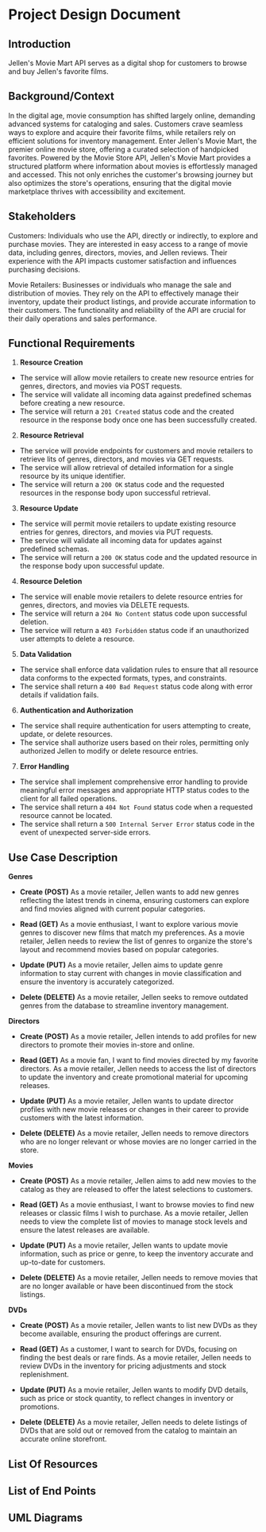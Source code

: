 # Project Design Document

## Introduction
Jellen's Movie Mart API serves as a digital shop for customers to browse and buy Jellen's favorite films. 

## Background/Context
In the digital age, movie consumption has shifted largely online, demanding advanced systems for cataloging and sales. Customers crave seamless ways to explore and acquire their favorite films, while retailers rely on efficient solutions for inventory management. Enter Jellen's Movie Mart, the premier online movie store, offering a curated selection of handpicked favorites. Powered by the Movie Store API, Jellen's Movie Mart provides a structured platform where information about movies is effortlessly managed and accessed. This not only enriches the customer's browsing journey but also optimizes the store's operations, ensuring that the digital movie marketplace thrives with accessibility and excitement.

## Stakeholders
Customers: Individuals who use the API, directly or indirectly, to explore and purchase movies. They are interested in easy access to a  range of movie data, including genres, directors, movies, and Jellen reviews. Their experience with the API impacts customer satisfaction and influences purchasing decisions.

Movie Retailers: Businesses or individuals who manage the sale and distribution of movies. They rely on the API to effectively manage their inventory, update their product listings, and provide accurate information to their customers. The functionality and reliability of the API are crucial for their daily operations and sales performance.

## Functional Requirements
1. **Resource Creation**
- The service will allow movie retailers to create new resource entries for genres, directors, and movies via POST requests.
- The service will validate all incoming data against predefined schemas before creating a new resource.
- The service will return a `201 Created` status code and the created resource in the response body once one has been successfully created.

2. **Resource Retrieval**
- The service will provide endpoints for customers and movie retailers to retrieve lits of genres, directors, and movies via GET requests.
- The service will allow retrieval of detailed information for a single resource by its unique identifier.
- The service will return a `200 OK` status code and the requested resources in the response body upon successful retrieval.

3. **Resource Update**
- The service will permit movie retailers to update existing resource entries for genres, directors, and movies via PUT requests.
- The service will validate all incoming data for updates against predefined schemas.
- The service will return a `200 OK` status code and the updated resource in the response body upon successful update.

4. **Resource Deletion**
- The service will enable movie retailers to delete resource entries for genres, directors, and movies via DELETE requests.
- The service will return a `204 No Content` status code upon successful deletion.
- The service will return a `403 Forbidden` status code if an unauthorized user attempts to delete a resource.

5. **Data Validation**

- The service shall enforce data validation rules to ensure that all resource data conforms to the expected formats, types, and constraints.
- The service shall return a `400 Bad Request` status code along with error details if validation fails.

6. **Authentication and Authorization**

- The service shall require authentication for users attempting to create, update, or delete resources.
- The service shall authorize users based on their roles, permitting only authorized Jellen to modify or delete resource entries.

7. **Error Handling**

- The service shall implement comprehensive error handling to provide meaningful error messages and appropriate HTTP status codes to the client for all failed operations.
- The service shall return a `404 Not Found` status code when a requested resource cannot be located.
- The service shall return a `500 Internal Server Error` status code in the event of unexpected server-side errors.

## Use Case Description
**Genres**

- **Create (POST)**
As a movie retailer, Jellen wants to add new genres reflecting the latest trends in cinema, ensuring customers can explore and find movies aligned with current popular categories.

- **Read (GET)**
As a movie enthusiast, I want to explore various movie genres to discover new films that match my preferences. As a movie retailer, Jellen needs to review the list of genres to organize the store's layout and recommend movies based on popular categories.

- **Update (PUT)**
As a movie retailer, Jellen aims to update genre information to stay current with changes in movie classification and ensure the inventory is accurately categorized.

- **Delete (DELETE)**
As a movie retailer, Jellen seeks to remove outdated genres from the database to streamline inventory management.

**Directors**
- **Create (POST)**
As a movie retailer, Jellen intends to add profiles for new directors to promote their movies in-store and online.

- **Read (GET)**
As a movie fan, I want to find movies directed by my favorite directors.
As a movie retailer, Jellen needs to access the list of directors to update the inventory and create promotional material for upcoming releases.

- **Update (PUT)**
As a movie retailer, Jellen wants to update director profiles with new movie releases or changes in their career to provide customers with the latest information.

- **Delete (DELETE)**
As a movie retailer, Jellen needs to remove directors who are no longer relevant or whose movies are no longer carried in the store.

**Movies**
- **Create (POST)**
As a movie retailer, Jellen aims to add new movies to the catalog as they are released to offer the latest selections to customers.

- **Read (GET)**
As a movie enthusiast, I want to browse movies to find new releases or classic films I wish to purchase.
As a movie retailer, Jellen needs to view the complete list of movies to manage stock levels and ensure the latest releases are available.

- **Update (PUT)**
As a movie retailer, Jellen wants to update movie information, such as price or genre, to keep the inventory accurate and up-to-date for customers.

- **Delete (DELETE)**
As a movie retailer, Jellen needs to remove movies that are no longer available or have been discontinued from the stock listings.

**DVDs**
- **Create (POST)**
As a movie retailer, Jellen wants to list new DVDs as they become available, ensuring the product offerings are current.

- **Read (GET)**
As a customer, I want to search for DVDs, focusing on finding the best deals or rare finds.
As a movie retailer, Jellen needs to review DVDs in the inventory for pricing adjustments and stock replenishment.

- **Update (PUT)**
As a movie retailer, Jellen wants to modify DVD details, such as price or stock quantity, to reflect changes in inventory or promotions.

- **Delete (DELETE)**
As a movie retailer, Jellen needs to delete listings of DVDs that are sold out or removed from the catalog to maintain an accurate online storefront.

## List Of Resources



## List of End Points


## UML Diagrams

